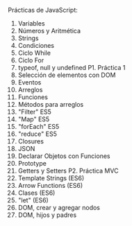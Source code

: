 Prácticas de JavaScript:
1. Variables
2. Números y Aritmética
3. Strings
4. Condiciones
5. Ciclo While
6. Ciclo For
7. typeof, null y undefined
P1. Práctica 1
8. Selección de elementos con DOM
9. Eventos
10. Arreglos
11. Funciones
12. Métodos para arreglos
13. "Filter" ES5
14. "Map" ES5
15. "forEach" ES5
16. "reduce" ES5
17. Closures
18. JSON
19. Declarar Objetos con Funciones
20. Prototype
21. Getters y Setters
P2. Práctica MVC
22. Template Strings (ES6)
23. Arrow Functions (ES6)
24. Clases (ES6)
25. "let" (ES6)
26. DOM, crear y agregar nodos
27. DOM, hijos y padres